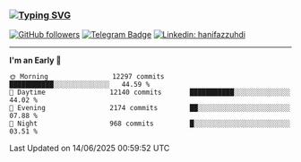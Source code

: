 ### [![Typing SVG](https://readme-typing-svg.herokuapp.com?font=lato&size=22&lines=Hi+There+👋)](https://git.io/typing-svg) 

[![GitHub followers](https://img.shields.io/github/followers/hanifazzuhdi?label=Follow&style=social)](https://github.com/hanifazzuhdi/?tab=follow) 
[![Telegram Badge](https://img.shields.io/badge/-hanif0198-blue?style=social&logo=telegram&link=https://www.t.me/hanif0198/)](https://www.t.me/hanif0198/) 
[![Linkedin: hanifazzuhdi](https://img.shields.io/badge/-hanifazzuhdi-blue?style=flat-square&logo=Linkedin&logoColor=white&link=https://www.linkedin.com/in/hanif-az-zuhdi-69688019b/)](https://www.linkedin.com/in/hanif-az-zuhdi-69688019b/) 

<hr/>

<!--START_SECTION:waka-->
**I'm an Early 🐤** 

```text
🌞 Morning                12297 commits       ███████████░░░░░░░░░░░░░░   44.59 % 
🌆 Daytime                12140 commits       ███████████░░░░░░░░░░░░░░   44.02 % 
🌃 Evening                2174 commits        ██░░░░░░░░░░░░░░░░░░░░░░░   07.88 % 
🌙 Night                  968 commits         █░░░░░░░░░░░░░░░░░░░░░░░░   03.51 % 
```



 Last Updated on 14/06/2025 00:59:52 UTC
<!--END_SECTION:waka-->
